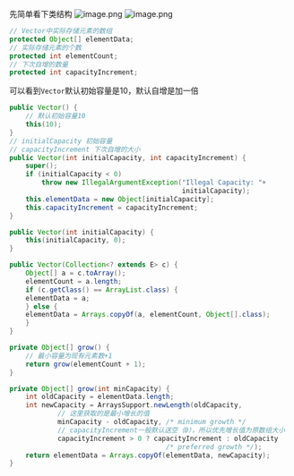 
先简单看下类结构
![image.png](https://gitee.com/ycfan/images/raw/master/img/20231214141157.png)
![image.png](https://gitee.com/ycfan/images/raw/master/img/20231214141755.png)

```java
// Vector中实际存储元素的数组
protected Object[] elementData;
// 实际存储元素的个数
protected int elementCount;
// 下次自增的数量
protected int capacityIncrement;
```

可以看到`Vector`默认初始容量是10，默认自增是加一倍

```java
public Vector() {
	// 默认初始容量10
	this(10);
}
// initialCapacity 初始容量
// capacityIncrement 下次自增的大小
public Vector(int initialCapacity, int capacityIncrement) {
	super();
	if (initialCapacity < 0)
		throw new IllegalArgumentException("Illegal Capacity: "+
										   initialCapacity);
	this.elementData = new Object[initialCapacity];
	this.capacityIncrement = capacityIncrement;
}

public Vector(int initialCapacity) {
	this(initialCapacity, 0);
}

public Vector(Collection<? extends E> c) {
	Object[] a = c.toArray();
	elementCount = a.length;
	if (c.getClass() == ArrayList.class) {
	elementData = a;
	} else {
	elementData = Arrays.copyOf(a, elementCount, Object[].class);
	}
}

```

```java
private Object[] grow() {
	// 最小容量为现有元素数+1
	return grow(elementCount + 1);
}

private Object[] grow(int minCapacity) {
	int oldCapacity = elementData.length;
	int newCapacity = ArraysSupport.newLength(oldCapacity,
			// 这里获取的是最小增长的值
			minCapacity - oldCapacity, /* minimum growth */
			// capacityIncrement一般默认送空（0），所以优先增长值为原数组大小
			capacityIncrement > 0 ? capacityIncrement : oldCapacity
									   /* preferred growth */);
	return elementData = Arrays.copyOf(elementData, newCapacity);
}

```